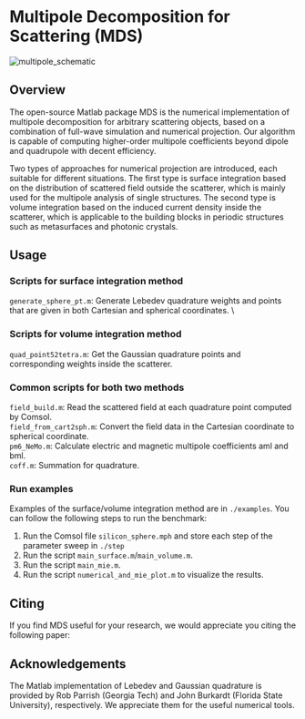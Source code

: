 # Multipole Decomposition for Scattering (MDS)
![multipole_schematic](/assets/img/fig_schematic.png)

## Overview
The open-source Matlab package MDS is the numerical implementation of multipole decomposition for arbitrary scattering objects, based on a combination of full-wave simulation and numerical projection. Our algorithm is capable of computing higher-order multipole coefficients beyond dipole and quadrupole with decent efficiency. 

Two types of approaches for numerical projection are introduced, each suitable for different situations. The first type is surface integration based on the distribution of scattered field outside the scatterer, which is mainly used for the multipole analysis of single structures. The second type is volume integration based on the induced current density inside the scatterer, which is applicable to the building blocks in periodic structures such as metasurfaces and photonic crystals. 

## Usage
### Scripts for surface integration method
`generate_sphere_pt.m`: Generate Lebedev quadrature weights and points that are given in both Cartesian and spherical coordinates. \

### Scripts for volume integration method
`quad_point52tetra.m`: Get the Gaussian quadrature points and corresponding weights inside the scatterer. 

### Common scripts for both two methods
`field_build.m`: Read the scattered field at each quadrature point computed by Comsol. \
`field_from_cart2sph.m`: Convert the field data in the Cartesian coordinate to spherical coordinate. \
`pm6_NeMo.m`: Calculate electric and magnetic multipole coefficients aml and bml. \
`coff.m`: Summation for quadrature. 

### Run examples
Examples of the surface/volume integration method are in `./examples`. You can follow the following steps to run the benchmark:
1. Run the Comsol file `silicon_sphere.mph` and store each step of the parameter sweep in `./step`
2. Run the script `main_surface.m`/`main_volume.m`.
3. Run the script `main_mie.m`.
4. Run the script `numerical_and_mie_plot.m` to visualize the results. 

## Citing
If you find MDS useful for your research, we would appreciate you citing the following paper:

## Acknowledgements
The Matlab implementation of Lebedev and Gaussian quadrature is provided by Rob Parrish (Georgia Tech) and John Burkardt (Florida State University), respectively. We appreciate them for the useful numerical tools. 
